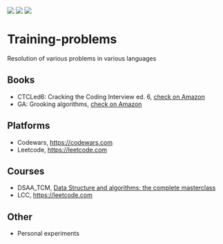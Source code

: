 <p style="text-align: left">
<img src="https://img.shields.io/badge/problems-7-grey" />
<img src="https://img.shields.io/badge/solutions-14-grey" />
<img src="https://img.shields.io/badge/languages-3-grey" />
</p>

# Training-problems

Resolution of various problems in various languages

## Books

* CTCLed6: Cracking the Coding Interview ed. 6, <a href="https://www.amazon.com/Cracking-Coding-Interview-Programming-Questions/dp/0984782850">check on Amazon</a>
* GA: Grooking algorithms, <a href="https://www.amazon.com/Grokking-Algorithms-illustrated-programmers-curious/dp/1617292230/ref=pd_bxgy_img_3/146-4827180-2399747?_encoding=UTF8&pd_rd_i=1617292230&pd_rd_r=71f11629-f75a-429b-9759-2d7cc01476eb&pd_rd_w=QtGxe&pd_rd_wg=7MNgP&pf_rd_p=f325d01c-4658-4593-be83-3e12ca663f0e&pf_rd_r=8RZPFJ44V9B6GX5EEP94&psc=1&refRID=8RZPFJ44V9B6GX5EEP94">check on Amazon</a>

## Platforms

* Codewars, https://codewars.com
* Leetcode, https://leetcode.com

## Courses

* DSAA_TCM, <a href="https://www.packtpub.com/product/data-structures-and-algorithms-the-complete-masterclass-video/9781801078504">Data Structure and algorithms: the complete masterclass</a>
* LCC, https://leetcode.com

## Other

* Personal experiments